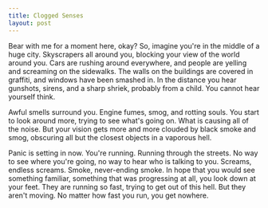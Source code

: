 ```yaml
---
title: Clogged Senses
layout: post
---
```


Bear with me for a moment here, okay? So, imagine you're in the middle of a huge city. Skyscrapers all around you, blocking your view of the world around you. Cars are rushing around everywhere, and people are yelling and screaming on the sidewalks. The walls on the buildings are covered in graffiti, and windows have been smashed in. In the distance you hear gunshots, sirens, and a sharp shriek, probably from a child. You cannot hear yourself think.  

Awful smells surround you.  Engine fumes, smog, and rotting souls. You start to look around more, trying to see what's going on. What is causing all of the noise. But your vision gets more and more clouded by black smoke and smog, obscuring all but the closest objects in a vaporous hell.  

Panic is setting in now. You're running. Running through the streets. No way to see where you're going, no way to hear who is talking to you. Screams, endless screams. Smoke, never-ending smoke. In hope that you would see something familiar, something that was progressing at all, you look down at your feet. They are running so fast, trying to get out of this hell. But they aren't moving. No matter how fast you run, you get nowhere.